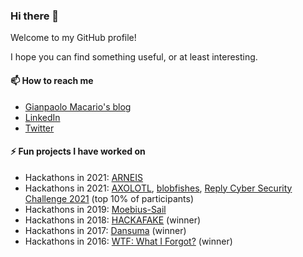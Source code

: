 ### Hi there 👋

<!--
**gmacario/gmacario** is a ✨ _special_ ✨ repository because its `README.md` (this file) appears on your GitHub profile.

Here are some ideas to get you started:

- 🔭 I’m currently working on ...
- 🌱 I’m currently learning ...
- 👯 I’m looking to collaborate on ...
- 🤔 I’m looking for help with ...
- 💬 Ask me about ...
- 📫 How to reach me: ...
- 😄 Pronouns: ...
- ⚡ Fun fact: ...
-->

Welcome to my GitHub profile!

I hope you can find something useful, or at least interesting.

#### 📫 How to reach me

* [Gianpaolo Macario's blog](https://gmacario.github.io/)
* [LinkedIn](http://it.linkedin.com/in/gmacario/)
* [Twitter](https://www.twitter.com/gpmacario)

#### ⚡ Fun projects I have worked on

* Hackathons in 2021: [ARNEIS](https://github.com/B-AROL-O/ARNEIS)
* Hackathons in 2021: [AXOLOTL](https://devpost.com/software/axolotl), [blobfishes](https://github.com/aquariophilie/blobfishes), [Reply Cyber Security Challenge 2021](https://github.com/LastMinuteCoders/ctf-writeups) (top 10% of participants)
* Hackathons in 2019: [Moebius-Sail](https://github.com/gmacario/spaceappschallenge-2019)
* Hackathons in 2018: [HACKAFAKE](https://github.com/hackafake) (winner)
* Hackathons in 2017: [Dansuma](https://github.com/kuruho/dansuma) (winner)
* Hackathons in 2016: [WTF: What I Forgot?](https://github.com/gmacario/wtf-docs) (winner)

<!-- EOF -->
